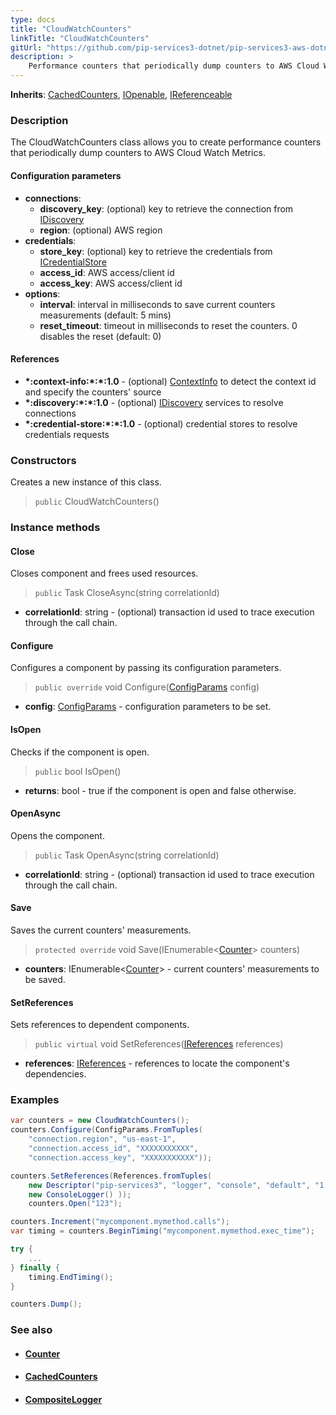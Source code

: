 ```yaml
---
type: docs
title: "CloudWatchCounters"
linkTitle: "CloudWatchCounters"
gitUrl: "https://github.com/pip-services3-dotnet/pip-services3-aws-dotnet"
description: >
    Performance counters that periodically dump counters to AWS Cloud Watch Metrics.
---
```


**Inherits**: [CachedCounters](../../../components/count/cached_counters), [IOpenable](../../../commons/run/iopenable), [IReferenceable](../../../commons/refer/ireferenceable)


### Description

The CloudWatchCounters class allows you to create performance counters that periodically dump counters to AWS Cloud Watch Metrics.

#### Configuration parameters
 
- **connections**:                   
    - **discovery_key**: (optional) key to retrieve the connection from [IDiscovery](../../../components/connect/idiscovery)
    - **region**: (optional) AWS region
- **credentials**:    
    - **store_key**: (optional) key to retrieve the credentials from [ICredentialStore](../../../components/auth/icredential_store)
    - **access_id**: AWS access/client id
    - **access_key**: AWS access/client id
- **options**:
    - **interval**: interval in milliseconds to save current counters measurements (default: 5 mins)
    - **reset_timeout**: timeout in milliseconds to reset the counters. 0 disables the reset (default: 0)


#### References
- **\*:context-info:\*:\*:1.0** - (optional) [ContextInfo](../../../components/info/context_info) to detect the context id and specify the counters' source
- **\*:discovery:\*:\*:1.0** - (optional) [IDiscovery](../../../components/connect/idiscovery) services to resolve connections
- **\*:credential-store:\*:\*:1.0** - (optional) credential stores to resolve credentials requests

### Constructors
Creates a new instance of this class.

> `public` CloudWatchCounters()


### Instance methods

#### Close
Closes component and frees used resources.

> `public` Task CloseAsync(string correlationId)

- **correlationId**: string - (optional) transaction id used to trace execution through the call chain.

#### Configure
Configures a component by passing its configuration parameters.

> `public override` void Configure([ConfigParams](../../../commons/config/config_params) config)

- **config**: [ConfigParams](../../../commons/config/config_params) - configuration parameters to be set.


#### IsOpen
Checks if the component is open.

> `public` bool IsOpen()

- **returns**: bool - true if the component is open and false otherwise.

#### OpenAsync
Opens the component.

> `public` Task OpenAsync(string correlationId)

- **correlationId**: string - (optional) transaction id used to trace execution through the call chain.

#### Save
Saves the current counters' measurements.

> `protected override` void Save(IEnumerable<[Counter](../../../components/count/counter)> counters)

- **counters**: IEnumerable<[Counter](../../../components/count/counter)> - current counters' measurements to be saved.

#### SetReferences
Sets references to dependent components.

> `public virtual` void SetReferences([IReferences](../../../commons/refer/ireferences) references)

- **references**: [IReferences](../../../commons/refer/ireferences) - references to locate the component's dependencies.



### Examples

```cs
var counters = new CloudWatchCounters();
counters.Configure(ConfigParams.FromTuples(
    "connection.region", "us-east-1",
    "connection.access_id", "XXXXXXXXXXX",
    "connection.access_key", "XXXXXXXXXXX"));

counters.SetReferences(References.fromTuples(
    new Descriptor("pip-services3", "logger", "console", "default", "1.0"), 
    new ConsoleLogger() ));
    counters.Open("123");

counters.Increment("mycomponent.mymethod.calls");
var timing = counters.BeginTiming("mycomponent.mymethod.exec_time");

try {
    ...
} finally {
    timing.EndTiming();
}

counters.Dump();
```

### See also
- #### [Counter](../../../components/count/counter)
- #### [CachedCounters](../../../components/count/cached_counters)
- #### [CompositeLogger](../../../components/log/composite_logger) 
